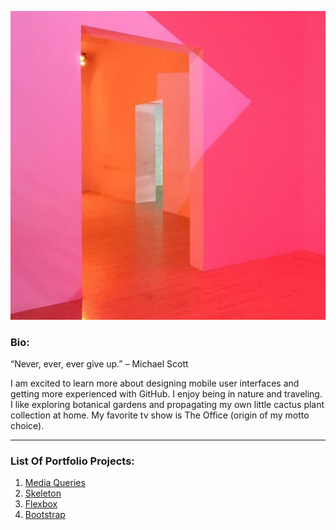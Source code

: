 ![alt text](Screenshot_2016-11-28-07-31-32-1.png "Beautiful Palette")

### **Bio:**
   “Never, ever, ever give up.” – Michael Scott
   
   I am excited to learn more about designing mobile user interfaces and getting more experienced with GitHub.
   I enjoy being in nature and traveling. I like exploring botanical gardens and propagating my own little cactus plant collection at home.    My favorite tv show is The Office (origin of my motto choice).
   
   -------

### **List Of Portfolio Projects:**

1. [Media Queries](https://bridgetmarie-git.github.io)
2. [Skeleton](https://bridgetmarie-git.github.io/Resume/index.html) 
3. [Flexbox](https://bridgetmarie-git.github.io/Flexbox/index.html)
4. [Bootstrap](https://bridgetmarie-git.github.io/main_folder/index.html)

 
